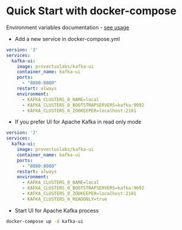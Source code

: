 # Quick Start with docker-compose

Environment variables documentation - [see usage](README.md#env_variables) 

* Add a new service in docker-compose.yml

```yaml
version: '2'
services:
  kafka-ui:
    image: provectuslabs/kafka-ui
    container_name: kafka-ui
    ports:
      - "8080:8080"
    restart: always
    environment:
      - KAFKA_CLUSTERS_0_NAME=local
      - KAFKA_CLUSTERS_0_BOOTSTRAPSERVERS=kafka:9092
      - KAFKA_CLUSTERS_0_ZOOKEEPER=localhost:2181
```

* If you prefer UI for Apache Kafka in read only mode
   
```yaml
version: '2'
services:
  kafka-ui:
    image: provectuslabs/kafka-ui
    container_name: kafka-ui
    ports:
      - "8080:8080"
    restart: always
    environment:
      - KAFKA_CLUSTERS_0_NAME=local
      - KAFKA_CLUSTERS_0_BOOTSTRAPSERVERS=kafka:9092
      - KAFKA_CLUSTERS_0_ZOOKEEPER=localhost:2181
      - KAFKA_CLUSTERS_0_READONLY=true
```
  
* Start UI for Apache Kafka process

```bash
docker-compose up -d kafka-ui
```
